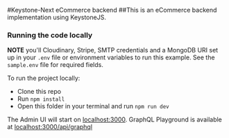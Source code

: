 #Keystone-Next eCommerce backend
##This is an eCommerce backend implementation using KeystoneJS.

### Running the code locally

**NOTE** you'll Cloudinary, Stripe, SMTP credentials and a MongoDB URI set up in your `.env` file or environment variables to run this example. See the `sample.env` file for required fields.

To run the project locally:

- Clone this repo
- Run `npm install`
- Open this folder in your terminal and run `npm run dev`

The Admin UI will start on [localhost:3000](http://localhost:3000).
GraphQL Playground is available at [localhost:3000/api/graphql](http://localhost:3000/api/graphql)
